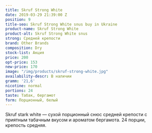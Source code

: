```yaml
---
title: Skruf Strong White
date: 2019-03-29 21:39:00 Z
position: 9
title-seo: Skruf Strong White snus buy in Ukraine
product-name: Skruf Strong White
product-alt: Skruf Strong White snus
strong: Средней крепости
brand: Other Brands
composition: Dry
stock-list: Акция
price: 200
opt-price: 153
new-price: 170
image: "/img/products/skruf-strong-white.jpg"
availability-descr: В наличии
gramm: '21,6'
nicotine: normal
portions: 24
taste: Табак, бергамот
form: Порционный, белый
---
```


Skruf stark white — сухой порционный снюс средней крепости с приятным табачным вкусом и ароматом бергамота.
24 порции, крепость средняя.